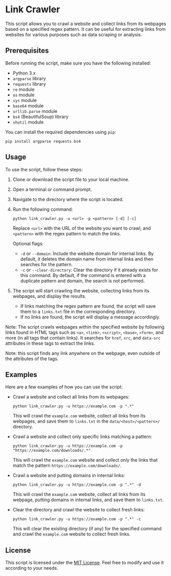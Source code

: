 # Link Crawler

This script allows you to crawl a website and collect links from its webpages based on a specified regex pattern. It can be useful for extracting links from websites for various purposes such as data scraping or analysis.

## Prerequisites

Before running the script, make sure you have the following installed:

- Python 3.x
- `argparse` library
- `requests` library
- `re` module
- `os` module
- `sys` module
- `base64` module
- `urllib.parse` module
- `bs4` (BeautifulSoup) library
- `shutil` module

You can install the required dependencies using `pip`:

```shell
pip install argparse requests bs4
```

## Usage

To use the script, follow these steps:

1. Clone or download the script file to your local machine.
2. Open a terminal or command prompt.
3. Navigate to the directory where the script is located.
4. Run the following command:

   ```shell
   python link_crawler.py -u <url> -p <pattern> [-d] [-c]
   ```

   Replace `<url>` with the URL of the website you want to crawl, and `<pattern>` with the regex pattern to match the links.

   Optional flags:
   - `-d` or `--domain`: Include the website domain for internal links. By default, it deletes the domain name from internal links and then searches for the pattern.
   - `-c` or `--clear-directory`: Clear the directory if it already exists for this command. By default, if the command is entered with a duplicate pattern and domain, the search is not performed.

5. The script will start crawling the website, collecting links from its webpages, and display the results.

   - If links matching the regex pattern are found, the script will save them to a `links.txt` file in the corresponding directory.
   - If no links are found, the script will display a message accordingly.

Note: The script crawls webpages within the specified website by following links found in HTML tags such as `<a>`, `<link>`, `<script>`, `<base>`, `<form>`, and more (in all tags that contain links). It searches for `href`, `src`, and `data-src` attributes in these tags to extract the links.

Note: this script finds any link anywhere on the webpage, even outside of the attributes of the tags.

## Examples

Here are a few examples of how you can use the script:

- Crawl a website and collect all links from its webpages:

  ```shell
  python link_crawler.py -u https://example.com -p ".*"
  ```

  This will crawl the `example.com` website, collect all links from its webpages, and save them to `links.txt` in the `data/<host>/<pattern>/` directory.

- Crawl a website and collect only specific links matching a pattern:

  ```shell
  python link_crawler.py -u https://example.com -p "https://example.com/downloads/.*"
  ```

  This will crawl the `example.com` website and collect only the links that match the pattern `https://example.com/downloads/`.

- Crawl a website and putting domains in internal links:

  ```shell
  python link_crawler.py -u https://example.com -p ".*" -d
  ```

  This will crawl the `example.com` website, collect all links from its webpage, putting domains in internal links, and save them to `links.txt`.

- Clear the directory and crawl the website to collect fresh links:

  ```shell
  python link_crawler.py -u https://example.com -p ".*" -c
  ```
  
  This will clear the existing directory (if any) for the specified command and crawl the `example.com` website to collect fresh links.

## License

This script is licensed under the [MIT License](LICENSE). Feel free to modify and use it according to your needs.
